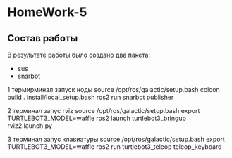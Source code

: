 # HomeWork-5

## Состав работы
В результате работы было создано два пакета:
* sus
* snarbot

1 термирминал запуск ноды
source /opt/ros/galactic/setup.bash
colcon build
. install/local_setup.bash 
ros2 run snarbot publisher 

2 терминал запус rviz
source /opt/ros/galactic/setup.bash
export TURTLEBOT3_MODEL=waffle
ros2 launch turtlebot3_bringup rviz2.launch.py 

3 терминал запус клавиатуры
source /opt/ros/galactic/setup.bash
export TURTLEBOT3_MODEL=waffle
ros2 run turtlebot3_teleop teleop_keyboard 
